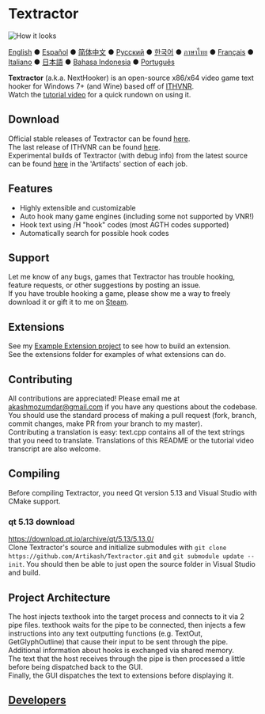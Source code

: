 # Textractor

![How it looks](screenshot.png)

[English](README.md) ● [Español](README_ES.md) ● [简体中文](README_SC.md) ● [Русский](README_RU.md) ● [한국어](README_KR.md) ● [ภาษาไทย](README_TH.md) ● [Français](README_FR.md) ● [Italiano](README_IT.md) ● [日本語](README_JP.md) ● [Bahasa Indonesia](README_ID.md) ● [Português](README_PT.md)

**Textractor** (a.k.a. NextHooker) is an open-source x86/x64 video game text hooker for Windows 7+ (and Wine) based off of [ITHVNR](https://web.archive.org/web/20160202084144/http://www.hongfire.com/forum/showthread.php/438331-ITHVNR-ITH-with-the-VNR-engine).<br>
Watch the [tutorial video](docs/TUTORIAL.md) for a quick rundown on using it.

## Download

Official stable releases of Textractor can be found [here](https://github.com/Artikash/Textractor/releases).<br>
The last release of ITHVNR can be found [here](https://drive.google.com/open?id=13aHF4uIXWn-3YML_k2YCDWhtGgn5-tnO).<br>
Experimental builds of Textractor (with debug info) from the latest source can be found [here](https://ci.appveyor.com/project/Artikash/textractor/history) in the 'Artifacts' section of each job.

## Features

- Highly extensible and customizable
- Auto hook many game engines (including some not supported by VNR!)
- Hook text using /H "hook" codes (most AGTH codes supported)
- Automatically search for possible hook codes

## Support

Let me know of any bugs, games that Textractor has trouble hooking, feature requests, or other suggestions by posting an issue.<br>
If you have trouble hooking a game, please show me a way to freely download it or gift it to me on [Steam](https://steamcommunity.com/profiles/76561198097566313/).

## Extensions

See my [Example Extension project](https://github.com/Artikash/ExampleExtension) to see how to build an extension.<br>
See the extensions folder for examples of what extensions can do. 

## Contributing

All contributions are appreciated! Please email me at akashmozumdar@gmail.com if you have any questions about the codebase.<br>
You should use the standard process of making a pull request (fork, branch, commit changes, make PR from your branch to my master).<br>
Contributing a translation is easy: text.cpp contains all of the text strings that you need to translate. Translations of this README or the tutorial video transcript are also welcome.

## Compiling
Before compiling Textractor, you need Qt version 5.13 and Visual Studio with CMake support.
### qt 5.13 download
https://download.qt.io/archive/qt/5.13/5.13.0/  
Clone Textractor's source and initialize submodules with `git clone https://github.com/Artikash/Textractor.git` and `git submodule update --init`.
You should then be able to just open the source folder in Visual Studio and build.

## Project Architecture

The host injects texthook into the target process and connects to it via 2 pipe files.
texthook waits for the pipe to be connected, then injects a few instructions into any text outputting functions (e.g. TextOut, GetGlyphOutline) that cause their input to be sent through the pipe.<br>
Additional information about hooks is exchanged via shared memory.<br>
The text that the host receives through the pipe is then processed a little before being dispatched back to the GUI.<br>
Finally, the GUI dispatches the text to extensions before displaying it.

## [Developers](docs/CREDITS.md)
